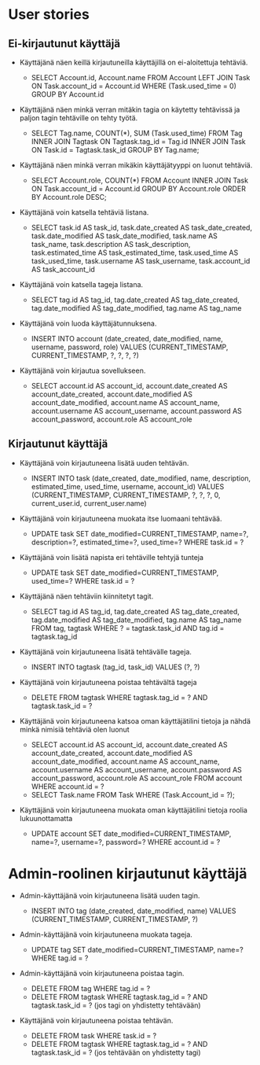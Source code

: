 # User stories

## Ei-kirjautunut käyttäjä

* Käyttäjänä näen keillä kirjautuneilla käyttäjillä on ei-aloitettuja tehtäviä.
  * SELECT Account.id, Account.name FROM Account LEFT JOIN Task ON Task.account_id = Account.id WHERE (Task.used_time = 0) GROUP BY Account.id

* Käyttäjänä näen minkä verran mitäkin tagia on käytetty tehtävissä ja paljon tagin tehtäville on tehty työtä.
  * SELECT Tag.name, COUNT(*), SUM (Task.used_time) FROM Tag INNER JOIN Tagtask ON Tagtask.tag_id = Tag.id INNER JOIN Task ON Task.id = Tagtask.task_id GROUP BY Tag.name;

* Käyttäjänä näen minkä verran mikäkin käyttäjätyyppi on luonut tehtäviä.
  * SELECT Account.role, COUNT(*) FROM Account INNER JOIN Task ON Task.account_id = Account.id GROUP BY Account.role ORDER BY Account.role DESC;

* Käyttäjänä voin katsella tehtäviä listana.
  * SELECT task.id AS task_id, task.date_created AS task_date_created, task.date_modified AS task_date_modified, task.name AS task_name, task.description AS task_description, task.estimated_time AS task_estimated_time, task.used_time AS task_used_time, task.username AS task_username, task.account_id AS task_account_id 

* Käyttäjänä voin katsella tageja listana.
  * SELECT tag.id AS tag_id, tag.date_created AS tag_date_created, tag.date_modified AS tag_date_modified, tag.name AS tag_name 

* Käyttäjänä voin luoda käyttäjätunnuksena.
  * INSERT INTO account (date_created, date_modified, name, username, password, role) VALUES (CURRENT_TIMESTAMP, CURRENT_TIMESTAMP, ?, ?, ?, ?)

* Käyttäjänä voin kirjautua sovellukseen.
  * SELECT account.id AS account_id, account.date_created AS account_date_created, account.date_modified AS account_date_modified, account.name AS account_name, account.username AS account_username, account.password AS account_password, account.role AS account_role
  
## Kirjautunut käyttäjä

* Käyttäjänä voin kirjautuneena lisätä uuden tehtävän.
  * INSERT INTO task (date_created, date_modified, name, description, estimated_time, used_time, username, account_id) VALUES (CURRENT_TIMESTAMP, CURRENT_TIMESTAMP, ?, ?, ?, 0, current_user.id, current_user.name)

* Käyttäjänä voin kirjautuneena muokata itse luomaani tehtävää.
  * UPDATE task SET date_modified=CURRENT_TIMESTAMP, name=?, description=?, estimated_time=?, used_time=? WHERE task.id = ?

* Käyttäjänä voin lisätä napista eri tehtäville tehtyjä tunteja
  * UPDATE task SET date_modified=CURRENT_TIMESTAMP, used_time=? WHERE task.id = ?

* Käyttäjänä näen tehtäviin kiinnitetyt tagit.
  * SELECT tag.id AS tag_id, tag.date_created AS tag_date_created, tag.date_modified AS tag_date_modified, tag.name AS tag_name 
FROM tag, tagtask 
WHERE ? = tagtask.task_id AND tag.id = tagtask.tag_id

* Käyttäjänä voin kirjautuneena lisätä tehtävälle tageja.
  * INSERT INTO tagtask (tag_id, task_id) VALUES (?, ?)
 
* Käyttäjänä voin kirjautuneena poistaa tehtävältä tageja
  * DELETE FROM tagtask WHERE tagtask.tag_id = ? AND tagtask.task_id = ?
  
* Käyttäjänä voin kirjautuneena katsoa oman käyttäjätilini tietoja ja nähdä minkä nimisiä tehtäviä olen luonut
  * SELECT account.id AS account_id, account.date_created AS account_date_created, account.date_modified AS account_date_modified, account.name AS account_name, account.username AS account_username, account.password AS account_password, account.role AS account_role 
FROM account 
WHERE account.id = ?
  * SELECT Task.name FROM Task WHERE (Task.Account_id = ?);

* Käyttäjänä voin kirjautuneena muokata oman käyttäjätilini tietoja roolia lukuunottamatta
  * UPDATE account SET date_modified=CURRENT_TIMESTAMP, name=?, username=?, password=? WHERE account.id = ?
  
# Admin-roolinen kirjautunut käyttäjä

* Admin-käyttäjänä voin kirjautuneena lisätä uuden tagin.
  * INSERT INTO tag (date_created, date_modified, name) VALUES (CURRENT_TIMESTAMP, CURRENT_TIMESTAMP, ?)
  
* Admin-käyttäjänä voin kirjautuneena muokata tageja.
  * UPDATE tag SET date_modified=CURRENT_TIMESTAMP, name=? WHERE tag.id = ?

* Admin-käyttäjänä voin kirjautuneena poistaa tagin.
  * DELETE FROM tag WHERE tag.id = ?
  * DELETE FROM tagtask WHERE tagtask.tag_id = ? AND tagtask.task_id = ? (jos tagi on yhdistetty tehtävään)

* Käyttäjänä voin kirjautuneena poistaa tehtävän.
  * DELETE FROM task WHERE task.id = ?
  * DELETE FROM tagtask WHERE tagtask.tag_id = ? AND tagtask.task_id = ? (jos tehtävään on yhdistetty tagi)
